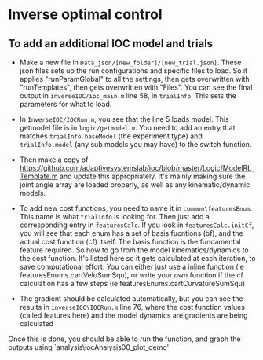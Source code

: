 # Inverse optimal control

## To add an additional IOC model and trials

- Make a new file in `Data_json/[new_folder]/[new_trial.json]`. These json files sets up the run configurations and specific files to load. So it applies "runParamGlobal" to all the settings, then gets overwritten with "runTemplates", then gets overwritten with "Files". You can see the final output in `inverseIOC/ioc_main.m` line 58, in `trialInfo`. This sets the parameters for what to load. 
- In `InverseIOC/IOCRun.m`, you see that the line 5 loads model. This getmodel file is in `logic/getmodel.m`. You need to add an entry that matches `trialInfo.baseModel` (the experiment type) and `trialInfo.model` (any sub models you may have) to the switch function. 
- Then make a copy of https://github.com/adaptivesystemslab/ioc/blob/master/Logic/ModelRL_Template.m and update this appropriately. It's mainly making sure the joint angle array are loaded properly, as well as any kinematic/dynamic models. 

- To add new cost functions, you need to name it in `common\featuresEnum`. This name is what `trialInfo` is looking for. Then just add a corresponding entry in `featuresCalc`. If you look in `featuresCalc.initCf`, you will see that each enum has a set of basis fucntions (bf), and the actual cost function (cf) itself. The basis function is the fundamental feature required. So how to go from the model kinematics/dynamics to the cost function. It's listed here so it gets calculated at each iteration, to save computational effort. You can either just use a inline function (ie featuresEnums.cartVeloSumSqu), or write your own function if the cf calculation has a few steps (ie featuresEnums.cartCurvatureSumSqu)
- The gradient should be calculated automatically, but you can see the results in `inverseIOC\IOCRun.m` line 76, where the cost function values (called features here) and the model dynamics are gradients are being calculated

Once this is done, you should be able to run the function, and graph the outputs using `analysis\iocAnalysis00_plot_demo'
